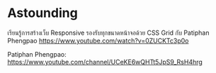 # Astounding
เรียนรู้การสร้างเว็บ Responsive รองรับทุกขนาดหน้าจอด้วย CSS Grid กับ Patiphan Phengpao
https://www.youtube.com/watch?v=0ZUCKTc3p0o

Patiphan Phengpao: https://www.youtube.com/channel/UCeKE6wQHTt5JpS9_RsH4hrg
